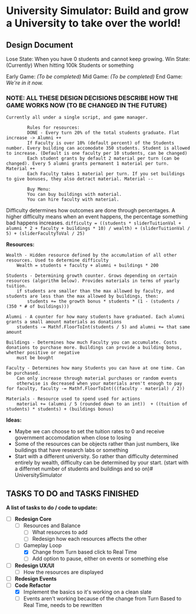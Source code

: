 # University Simulator: Build and grow a University to take over the world!

## Design Document

Lose State: When you have 0 students and cannot keep growing.
Win State: (Currently) When hitting 100k Students or something

Early Game: *(To be completed)*
Mid Game: *(To be completed)*
End Game: *We're in it now.*


### NOTE: ALL THESE DESIGN DECISIONS DESCRIBE HOW THE GAME WORKS NOW (TO BE CHANGED IN THE FUTURE)
	Currently all under a single script, and game manager.

			Rules for resources:
			DONE - Every turn 20% of the total students graduate. Flat increase -> Alumni ++
			If Faculty is over 10% (default percent) of the Students number. Every building can accomodate 350 students. Student is allowed to increase. (Default is one faculty per 10 students, can be changed)
			Each student grants by default 2 material per turn (can be changed). Every 5 alumni grants permanent 1 material per turn. Material ++
			Each Faculty takes 1 material per turn. If you set buildings to give bonuses, they also detract material. Material --

			Buy Menu:
			You can buy buildings with material.
			You can hire faculty with material.

Difficulty determines how outcomes are done through percentages. A higher difficulty means when an event happens, the percentage something bad happens increases.
    `difficulty = ((students * sliderTuitionVal + alumni * 2 + faculty + buildings * 10) / wealth) + (sliderTuitionVal / 5) + (sliderFacultyToVal / 25)`

**Resources:**

	Wealth - Hidden resource defined by the accumulation of all other resources. Used to determine difficulty
		Wealth = students + faculty + alumni + buildings * 200

	Students - Determining growth counter. Grows depending on certain resources (algorithm below). Provides materials in terms of yearly tuition.
		if students are smaller than the max allowed by faculty, and students are less than the max allowed by buildings, then:
			students += the growth bonus * students * (1 - (students / (350 * # of buildings)))

	Alumni - A counter for how many students have graduated. Each alumni grants a small amount materials as donations
		students -= Mathf.FloorToInt(students / 5) and alumni += that same amount

	Buildings - Determines how much Faculty you can accumulate. Costs donations to purchase more. Buildings can provide a building bonus, whether positive or negative
		must be bought

	Faculty - Determines how many Students you can have at one time. Can be purchased.
		Can only increase through material purchases or random events
		otherwise is decreased when your materials aren't enough to pay for faculty, faculty -= Mathf.FloorToInt(((faculty - material) / 2))

	Materials - Resource used to spend used for actions
		material += (alumni / 5 (rounded down to an int))  + ((tuition of students) * students) + (buildings bonus)

**Ideas:**

- Maybe we can choose to set the tuition rates to 0 and receive government accomodation when close to losing
- Some of the resources can be objects rather than just numbers, like buildings that have research labs or something
- Start with a different university. So rather than difficulty determined entirely by wealth, difficulty can be determined by your start. (start with a differnet number of students and buildings and so on)# UniversitySimulator


## TASKS TO DO and TASKS FINISHED

**A list of tasks to do / code to update:**

- [ ] **Redesign Core**
	- [ ] Resources and Balance
		- [ ] What resources to add
		- [ ] Redesign how each resources affects the other
	- [ ] Gameplay Loop
		- [x] Change from Turn based click to Real Time
		- [ ] Add option to pause, either on events or something else
- [ ] **Redesign UX/UI**
	- [ ] How the resources are displayed
- [ ] **Redesign Events**
- [ ] **Code Refactor**
	- [x] Implement the basics so it's working on a clean slate
	- [ ] Events aren't working because of the change from Turn Based to Real Time, needs to be rewritten